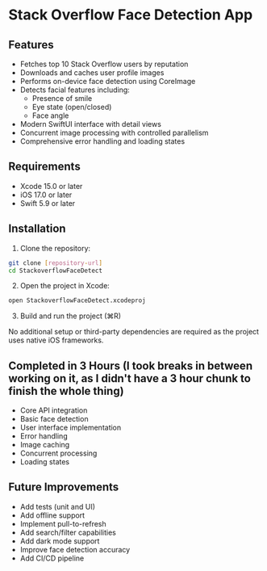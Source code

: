 # Stack Overflow Face Detection App
## Features

- Fetches top 10 Stack Overflow users by reputation
- Downloads and caches user profile images
- Performs on-device face detection using CoreImage
- Detects facial features including:
  - Presence of smile
  - Eye state (open/closed)
  - Face angle
- Modern SwiftUI interface with detail views
- Concurrent image processing with controlled parallelism
- Comprehensive error handling and loading states

## Requirements

- Xcode 15.0 or later
- iOS 17.0 or later
- Swift 5.9 or later

## Installation

1. Clone the repository:
```bash
git clone [repository-url]
cd StackoverflowFaceDetect
```

2. Open the project in Xcode:
```bash
open StackoverflowFaceDetect.xcodeproj
```

3. Build and run the project (⌘R)

No additional setup or third-party dependencies are required as the project uses native iOS frameworks.


## Completed in 3 Hours (I took breaks in between working on it, as I didn't have a 3 hour chunk to finish the whole thing)

- Core API integration
- Basic face detection
- User interface implementation
- Error handling
- Image caching
- Concurrent processing
- Loading states

## Future Improvements

- Add tests (unit and UI)
- Add offline support
- Implement pull-to-refresh
- Add search/filter capabilities
- Add dark mode support
- Improve face detection accuracy
- Add CI/CD pipeline


